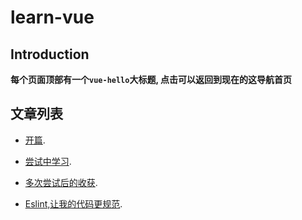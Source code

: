 # learn-vue

## Introduction

**每个页面顶部有一个`vue-hello`大标题, 点击可以返回到现在的这导航首页**

## 文章列表

- [开篇](./2019-01-03).

- [尝试中学习](./2019-01-04).

- [多次尝试后的收获](./2019-01-05).

- [Eslint,让我的代码更规范](./2019-01-09).